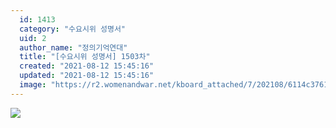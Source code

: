 ```yaml
---
  id: 1413
  category: "수요시위 성명서"
  uid: 2
  author_name: "정의기억연대"
  title: "[수요시위 성명서] 1503차"
  created: "2021-08-12 15:45:16"
  updated: "2021-08-12 15:45:16"
  image: "https://r2.womenandwar.net/kboard_attached/7/202108/6114c3761de1e4082457.jpg"
---
```

![](https://r2.womenandwar.net/kboard_attached/7/202108/6114c3761de1e4082457.jpg)